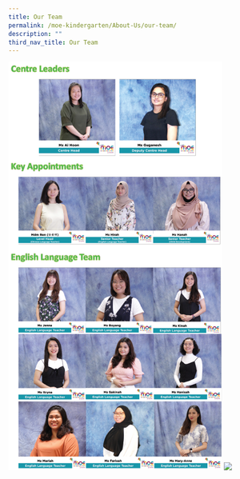 ```yaml
---
title: Our Team
permalink: /moe-kindergarten/About-Us/our-team/
description: ""
third_nav_title: Our Team
---
```



![](/images/mkstaff1.png)
![](/images/mkmt_team.png)